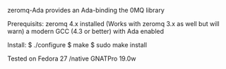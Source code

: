 zeromq-Ada
 provides an Ada-binding the 0MQ library

Prerequisits:
   zeromq 4.x installed (Works with zeromq 3.x as well but will warn)
   a modern GCC (4.3 or better) with Ada enabled

Install:
   $ ./configure
   $ make
   $ sudo make install

Tested on
	Fedora 27 /native
        GNATPro 19.0w
